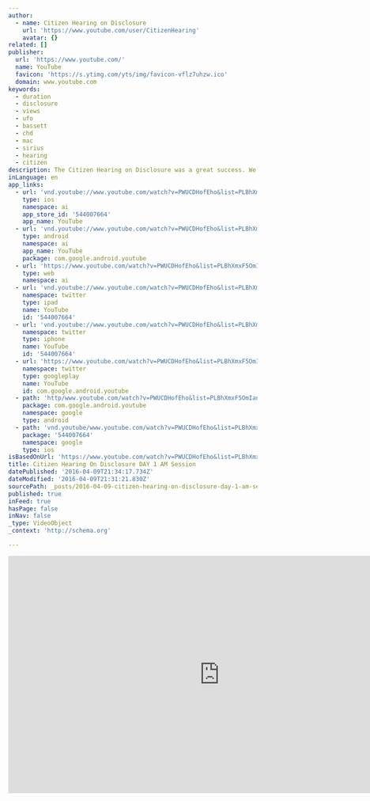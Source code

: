 ```yaml
---
author:
  - name: Citizen Hearing on Disclosure
    url: 'https://www.youtube.com/user/CitizenHearing'
    avatar: {}
related: []
publisher:
  url: 'https://www.youtube.com/'
  name: YouTube
  favicon: 'https://s.ytimg.com/yts/img/favicon-vflz7uhzw.ico'
  domain: www.youtube.com
keywords:
  - duration
  - disclosure
  - views
  - ufo
  - bassett
  - chd
  - mac
  - sirius
  - hearing
  - citizen
description: The Citizen Hearing on Disclosure was a great success. We brought 40 researchers and military/agency/political witnesses to the National Press Club in Washington to testify for 30 hours over 5 days before 6 former members of the U. S. Congress regarding events and evidence for extraterrestrial related phenomena since 1947.
inLanguage: en
app_links:
  - url: 'vnd.youtube://www.youtube.com/watch?v=PWUCDHofEho&list=PLBhXmxF5OmIanAge4EkeOo96i46jaO5JX&index=8&feature=applinks'
    type: ios
    namespace: ai
    app_store_id: '544007664'
    app_name: YouTube
  - url: 'vnd.youtube://www.youtube.com/watch?v=PWUCDHofEho&list=PLBhXmxF5OmIanAge4EkeOo96i46jaO5JX&index=8&feature=applinks'
    type: android
    namespace: ai
    app_name: YouTube
    package: com.google.android.youtube
  - url: 'https://www.youtube.com/watch?v=PWUCDHofEho&list=PLBhXmxF5OmIanAge4EkeOo96i46jaO5JX&index=8&feature=applinks'
    type: web
    namespace: ai
  - url: 'vnd.youtube://www.youtube.com/watch?v=PWUCDHofEho&list=PLBhXmxF5OmIanAge4EkeOo96i46jaO5JX&index=8&feature=applinks'
    namespace: twitter
    type: ipad
    name: YouTube
    id: '544007664'
  - url: 'vnd.youtube://www.youtube.com/watch?v=PWUCDHofEho&list=PLBhXmxF5OmIanAge4EkeOo96i46jaO5JX&index=8&feature=applinks'
    namespace: twitter
    type: iphone
    name: YouTube
    id: '544007664'
  - url: 'https://www.youtube.com/watch?v=PWUCDHofEho&list=PLBhXmxF5OmIanAge4EkeOo96i46jaO5JX&index=8'
    namespace: twitter
    type: googleplay
    name: YouTube
    id: com.google.android.youtube
  - path: 'http/www.youtube.com/watch?v=PWUCDHofEho&list=PLBhXmxF5OmIanAge4EkeOo96i46jaO5JX&index=8'
    package: com.google.android.youtube
    namespace: google
    type: android
  - path: 'vnd.youtube/www.youtube.com/watch?v=PWUCDHofEho&list=PLBhXmxF5OmIanAge4EkeOo96i46jaO5JX&index=8'
    package: '544007664'
    namespace: google
    type: ios
isBasedOnUrl: 'https://www.youtube.com/watch?v=PWUCDHofEho&list=PLBhXmxF5OmIanAge4EkeOo96i46jaO5JX&index=8'
title: Citizen Hearing On Disclosure DAY 1 AM Session
datePublished: '2016-04-09T21:34:17.734Z'
dateModified: '2016-04-09T21:31:21.830Z'
sourcePath: _posts/2016-04-09-citizen-hearing-on-disclosure-day-1-am-session.md
published: true
inFeed: true
hasPage: false
inNav: false
_type: VideoObject
_context: 'http://schema.org'

---
```

<iframe src="https://cdn.embedly.com/widgets/media.html?src=https%3A%2F%2Fwww.youtube.com%2Fembed%2Fvideoseries%3Flist%3DPLBhXmxF5OmIanAge4EkeOo96i46jaO5JX&amp;url=https%3A%2F%2Fwww.youtube.com%2Fwatch%3Fv%3DPWUCDHofEho%26list%3DPLBhXmxF5OmIanAge4EkeOo96i46jaO5JX%26index%3D8&amp;image=https%3A%2F%2Fi.ytimg.com%2Fvi%2FPWUCDHofEho%2Fhqdefault.jpg&amp;key=b7d04c9b404c499eba89ee7072e1c4f7&amp;type=text%2Fhtml&amp;schema=youtube" width="854" height="480" scrolling="no" frameborder="0" allowfullscreen="allowfullscreen" style=""></iframe>